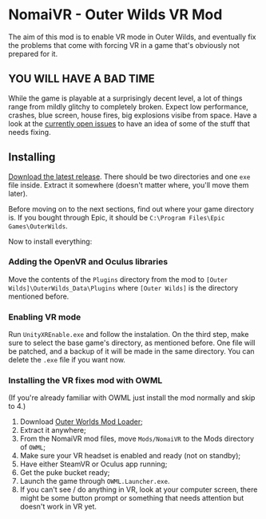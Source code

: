 # NomaiVR - Outer Wilds VR Mod

The aim of this mod is to enable VR mode in Outer Wilds, and eventually fix the problems that come with forcing VR in a game that's obviously not prepared for it.

## YOU WILL HAVE A BAD TIME

While the game is playable at a surprisingly decent level, a lot of things range from mildly glitchy to completely broken. Expect low performance, crashes, blue screen, house fires, big explosions visibe from space. Have a look at the [currently open issues](https://github.com/Raicuparta/NomaiVR/issues) to have an idea of some of the stuff that needs fixing.
 
## Installing

[Download the latest release](https://github.com/Raicuparta/NomaiVR/releases/latest). There should be two directories and one `exe` file inside. Extract it somewhere (doesn't matter where, you'll move them later).

Before moving on to the next sections, find out where your game directory is. If you bought through Epic, it should be `C:\Program Files\Epic Games\OuterWilds`.

Now to install everything:

### Adding the OpenVR and Oculus libraries
Move the contents of the `Plugins` directory from the mod to `[Outer Wilds]\OuterWilds_Data\Plugins` where `[Outer Wilds]` is the directory mentioned before.

### Enabling VR mode
Run `UnityXREnable.exe` and follow the instalation. On the third step, make sure to select the base game's directory, as mentioned before. One file will be patched, and a backup of it will be made in the same directory. You can delete the `.exe` file if you want now.

### Installing the VR fixes mod with OWML
(If you're already familiar with OWML just install the mod normally and skip to 4.)

1. Download [Outer Worlds Mod Loader](https://github.com/amazingalek/owml/releases/latest);
2. Extract it anywhere;
3. From the NomaiVR mod files, move `Mods/NomaiVR` to the Mods directory of `OWML`;
4. Make sure your VR headset is enabled and ready (not on standby);
5. Have either SteamVR or Oculus app running;
6. Get the puke bucket ready;
7. Launch the game through `OWML.Launcher.exe`.
8. If you can't see / do anything in VR, look at your computer screen, there might be some button prompt or something that needs attention but doesn't work in VR yet.
